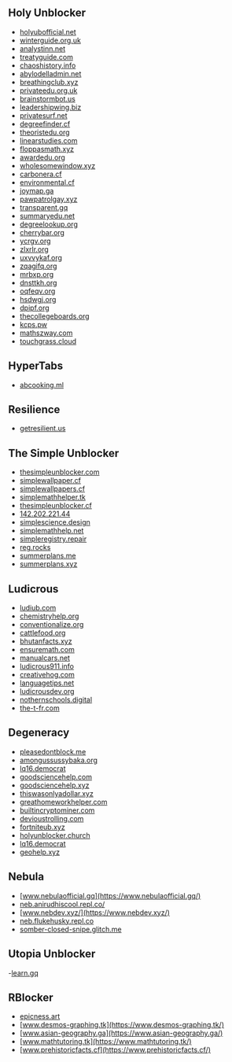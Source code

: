 Holy Unblocker
--------------

- [holyubofficial.net](https://holyubofficial.net/)
- [winterguide.org.uk](https://winterguide.org.uk/)
- [analystinn.net](https://analystinn.net/)
- [treatyguide.com](https://treatyguide.com/)
- [chaoshistory.info](https://chaoshistory.info/)
- [abylodelladmin.net](https://abylodelladmin.net/)
- [breathingclub.xyz](https://breathingclub.xyz/)
- [privateedu.org.uk](https://privateedu.org.uk/)
- [brainstormbot.us](https://brainstormbot.us/)
- [leadershipwing.biz](https://leadershipwing.biz/)
- [privatesurf.net](https://privatesurf.neht/)
- [degreefinder.cf](https://degreefinder.cf/)
- [theoristedu.org](https://theoristedu.org/)
- [linearstudies.com](https://linearstudies.com/)
- [floppasmath.xyz](https://floppasmath.xyz/)
- [awardedu.org](https://awardedu.org/)
- [wholesomewindow.xyz](https://wholesomewindow.xyz/)
- [carbonera.cf](https://carbonera.cf/)
- [environmental.cf](https://environmental.cf/)
- [joymap.ga](https://joymap.ga/)
- [pawpatrolgay.xyz](https://pawpatrolgay.xyz/)
- [transparent.gq](https://transparent.gq/)
- [summaryedu.net](https://summaryedu.net/)
- [degreelookup.org](https://degreelookup.org/)
- [cherrybar.org](https://cherrybar.org/)
- [ycrgv.org](https://ycrgv.org/)
- [zlxrlr.org](https://zlxrlr.org/)
- [uxvvykaf.org](https://uxvvykaf.org/)
- [zqagifq.org](https://zqagifq.org/)
- [mrbxp.org](https://mrbxp.org/)
- [dnsttkh.org](https://dnsttkh.org/)
- [oqfeqv.org](https://oqfeqv.org/)
- [hsdwgj.org](https://hsdwgj.org/)
- [dpipf.org](https://dpipf.org/)
- [thecollegeboards.org](https://thecollegeboards.org/)
- [kcps.pw](https://kcps.pw/)
- [mathszway.com](https://mathszway.com/)
- [touchgrass.cloud](https://touchgrass.cloud/)

HyperTabs
---------

- [abcooking.ml](https://abcooking.ml/)

Resilience
----------

- [getresilient.us](https://getresilient.us)

The Simple Unblocker
----------

- [thesimpleunblocker.com](https://thesimpleunblocker.com/)
- [simplewallpaper.cf](https://simplewallpaper.cf/)
- [simplewallpapers.cf](https://simplewallpapers.cf/)
- [simplemathhelper.tk](https://simplemathhelper.tk/)
- [thesimpleunblocker.cf](https://thesimpleunblocker.cf/)
- [142.202.221.44](https://142.202.221.44/)
- [simplescience.design](https://simplescience.design/)
- [simplemathhelp.net](https://simplemathhelp.net/)
- [simpleregistry.repair](https://simpleregistry.repair/)
- [reg.rocks](https://reg.rocks/)
- [summerplans.me](https://summerplans.me/)
- [summerplans.xyz](https://summerplans.xyz/)

Ludicrous
----------

- [ludiub.com](https://ludiub.com/)
- [chemistryhelp.org](https://chemistryhelp.org/)
- [conventionalize.org](https://conventionalize.org/)
- [cattlefood.org](https://cattlefood.org/)
- [bhutanfacts.xyz](https://bhutanfacts.xyz/)
- [ensuremath.com](https://ensuremath.com)
- [manualcars.net](https://manualcars.net/)
- [ludicrous911.info](https://ludicrous911.info/)
- [creativehog.com](https://creativehog.com/)
- [languagetips.net](https://languagetips.net/)
- [ludicrousdev.org](https://ludicrousdev.org/)
- [nothernschools.digital](https://nothernschools.digital/)
- [the-t-fr.com](https://the-t-fr.com/)

Degeneracy
----------

- [pleasedontblock.me](https://pleasedontblock.me/)
- [amongussussybaka.org](https://amongussussybaka.org/)
- [lq16.democrat](https://lq16.democrat/)
- [goodsciencehelp.com](https://goodsciencehelp.com)
- [goodsciencehelp.xyz](https://goodsciencehelp.xyz)
- [thiswasonlyadollar.xyz](https://thiswasonlyadollar.xyz)
- [greathomeworkhelper.com](https://greathomeworkhelper.com)
- [builtincryptominer.com](https://builtincryptominer.com)
- [devioustrolling.com](https://devioustrolling.com)
- [fortniteub.xyz](https://fortniteub.xyz)
- [holyunblocker.church](https://holyunblocker.church/)
- [lq16.democrat](https://lq16.democrat/)
- [geohelp.xyz](https://geohelp.xyz/)

Nebula
------

- [www.nebulaofficial.gq](https://www.nebulaofficial.gq/)
- [neb.anirudhiscool.repl.co/](https://neb.anirudhiscool.repl.co/)
- [www.nebdev.xyz/](https://www.nebdev.xyz/)
- [neb.flukehusky.repl.co](https://neb.flukehusky.repl.co/)
- [somber-closed-snipe.glitch.me](https://somber-closed-snipe.glitch.me/)

Utopia Unblocker
------
-[learn.gq](https://learn.gq/)

RBlocker
------

- [epicness.art](https://epicness.art/)
- [www.desmos-graphing.tk](https://www.desmos-graphing.tk/)
- [www.asian-geography.ga](https://www.asian-geography.ga/)
- [www.mathtutoring.tk](https://www.mathtutoring.tk/)
- [www.prehistoricfacts.cf](https://www.prehistoricfacts.cf/)